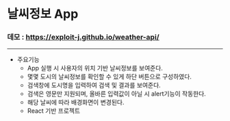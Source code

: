 # 날씨정보 App
### 데모 : https://exploit-j.github.io/weather-api/
-------
* 주요기능
  * App 실행 시 사용자의 위치 기반 날씨정보를 보여준다.
  * 몇몇 도시의 날씨정보를 확인할 수 있게 하단 버튼으로 구성하였다.
  * 검색창에 도시명을 입력하여 검색 및 결과를 보여준다.
  * 검색은 영문만 지원되며, 올바른 입력값이 아닐 시 alert기능이 작동한다.
  * 해당 날씨에 따라 배경화면이 변경된다.
  * React 기반 프로젝트
